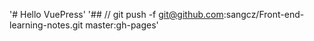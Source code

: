 '# Hello VuePress' 
'## // git push -f git@github.com:sangcz/Front-end-learning-notes.git master:gh-pages'